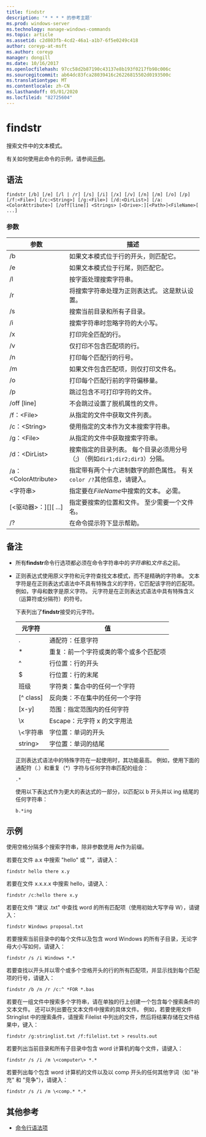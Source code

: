 ```yaml
---
title: findstr
description: '* * * * 的参考主题'
ms.prod: windows-server
ms.technology: manage-windows-commands
ms.topic: article
ms.assetid: c2d803fb-4cd2-46a1-a1b7-6f5e0249c418
author: coreyp-at-msft
ms.author: coreyp
manager: dongill
ms.date: 10/16/2017
ms.openlocfilehash: 97cc58d2b87190c43137e8b193f0217fb98c006c
ms.sourcegitcommit: ab64dc83fca28039416c26226815502d0193500c
ms.translationtype: MT
ms.contentlocale: zh-CN
ms.lasthandoff: 05/01/2020
ms.locfileid: "82725604"
---
```

# <a name="findstr"></a>findstr

搜索文件中的文本模式。

有关如何使用此命令的示例，请参阅[示例](#examples)。

## <a name="syntax"></a>语法

```
findstr [/b] [/e] [/l | /r] [/s] [/i] [/x] [/v] [/n] [/m] [/o] [/p] [/f:<File>] [/c:<String>] [/g:<File>] [/d:<DirList>] [/a:<ColorAttribute>] [/off[line]] <Strings> [<Drive>:][<Path>]<FileName>[ ...]
```

### <a name="parameters"></a>参数

|参数|描述|
|---------|-----------|
|/b|如果文本模式位于行的开头，则匹配它。|
|/e|如果文本模式位于行尾，则匹配它。|
|/l|按字面处理搜索字符串。|
|/r|将搜索字符串处理为正则表达式。 这是默认设置。|
|/s|搜索当前目录和所有子目录。|
|/i|搜索字符串时忽略字符的大小写。|
|/x|打印完全匹配的行。|
|/v|仅打印不包含匹配项的行。|
|/n|打印每个匹配行的行号。|
|/m|如果文件包含匹配项，则仅打印文件名。|
|/o|打印每个匹配行前的字符偏移量。|
|/p|跳过包含不可打印字符的文件。|
|/off [line]|不会跳过设置了脱机属性的文件。|
|/f：\<File>|从指定的文件中获取文件列表。|
|/c：\<String>|使用指定的文本作为文本搜索字符串。|
|/g：\<File>|从指定的文件中获取搜索字符串。|
|/d：\<DirList>|搜索指定的目录列表。 每个目录必须用分号（;) （例如`dir1;dir2;dir3`）分隔。|
|/a：\<ColorAttribute>|指定带有两个十六进制数字的颜色属性。 有关`color /?`其他信息，请键入。|
|\<字符串>|指定要在*FileName*中搜索的文本。 必需。|
|[\<驱动器>：][<Path>]<FileName>[ ...]|指定要搜索的位置和文件。 至少需要一个文件名。|
|/?|在命令提示符下显示帮助。|

## <a name="remarks"></a>备注

- 所有**findstr**命令行选项都必须在命令字符串中的*字符串*和*文件名*之前。
- 正则表达式使用原义字符和元字符查找文本模式，而不是精确的字符串。 文本字符是在正则表达式语法中不具有特殊含义的字符，它匹配该字符的匹配项。 例如，字母和数字是原义字符。 元字符是在正则表达式语法中具有特殊含义（运算符或分隔符）的符号。

  下表列出了**findstr**接受的元字符。  

  |元字符|值|
  |-------------|-----|
  |.|通配符：任意字符|
  |*|重复：前一个字符或类的零个或多个匹配项|
  |^|行位置：行的开头|
  |$|行位置：行的末尾|
  |班级|字符类：集合中的任何一个字符|
  |[^ class]|反向类：不在集中的任何一个字符|
  |[x-y]|范围：指定范围内的任何字符|
  |\x|Escape：元字符 x 的文字用法|
  |\\<字符串|字位置：单词的开头|
  |string\>|字位置：单词的结尾|

  正则表达式语法中的特殊字符在一起使用时，其功能最高。 例如，使用下面的通配符（.）和重复（*）字符与任何字符串匹配的组合：

  ```
  .*
  ``` 

  使用以下表达式作为更大的表达式的一部分，以匹配以 b 开头并以 ing 结尾的任何字符串： 

  ```
  b.*ing
  ```

## <a name="examples"></a>示例

使用空格分隔多个搜索字符串，除非参数使用 **/c**作为前缀。

若要在文件 a.x 中搜索 "hello" 或 ""，请键入：

```
findstr hello there x.y 
```

若要在文件 x.x.x.x 中搜索 hello，请键入：

```
findstr /c:hello there x.y 
```

若要在文件 "建议 .txt" 中查找 word 的所有匹配项（使用初始大写字母 W），请键入：

```
findstr Windows proposal.txt 
```

若要搜索当前目录中的每个文件以及包含 word Windows 的所有子目录，无论字母大小写如何，请键入：

```
findstr /s /i Windows *.* 
```

若要查找以开头并以零个或多个空格开头的行的所有匹配项，并显示找到每个匹配项的行号，请键入：

```
findstr /b /n /r /c:^ *FOR *.bas 
```

若要在一组文件中搜索多个字符串，请在单独的行上创建一个包含每个搜索条件的文本文件。 还可以列出要在文本文件中搜索的具体文件。 例如，若要使用文件 Stringlist 中的搜索条件，请搜索 Filelist 中列出的文件，然后将结果存储在文件结果中，键入：

```
findstr /g:stringlist.txt /f:filelist.txt > results.out 
```

若要列出当前目录和所有子目录中包含 word 计算机的每个文件，请键入：

```
findstr /s /i /m \<computer\> *.*
```

若要列出每个包含 word 计算机的文件以及以 comp 开头的任何其他字词（如 "补充" 和 "竞争"），请键入：

```
findstr /s /i /m \<comp.* *.*
```

## <a name="additional-references"></a>其他参考

- [命令行语法项](command-line-syntax-key.md)